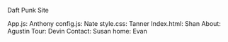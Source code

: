 Daft Punk Site

App.js: Anthony
config.js: Nate
style.css: Tanner
Index.html: Shan
About: Agustin
Tour: Devin
Contact: Susan
home: Evan
